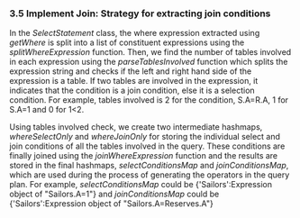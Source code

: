 ### 3.5 Implement Join: Strategy for extracting join conditions
In the _SelectStatement_ class, the where expression extracted using _getWhere_ is split into a
list of constituent expressions using the _splitWhereExpression_ function. Then, we find the number of tables involved in each expression
using the _parseTablesInvolved_ function which splits the expression string and checks if the
left and right hand side of the expression is a table. If two tables are involved in the expression, 
it indicates that the condition is a join condition, else it is a selection condition. For example,
tables involved is 2 for the condition, S.A=R.A, 1 for S.A=1 and 0 for 1<2. 

Using tables involved check, we create two intermediate hashmaps, _whereSelectOnly_ 
and _whereJoinOnly_ for storing the individual select and join conditions of all 
the tables involved in the query. These conditions are finally joined using the
_joinWhereExpression_ function and the results are stored in the final hashmaps, _selectConditionsMap_ and
_joinConditionsMap_, which are used during the process of generating the operators in the
query plan. For example, _selectConditionsMap_ could be {'Sailors':Expression object of "Sailors.A=1"} and
_joinConditionsMap_ could be {'Sailors':Expression object of "Sailors.A=Reserves.A"}
